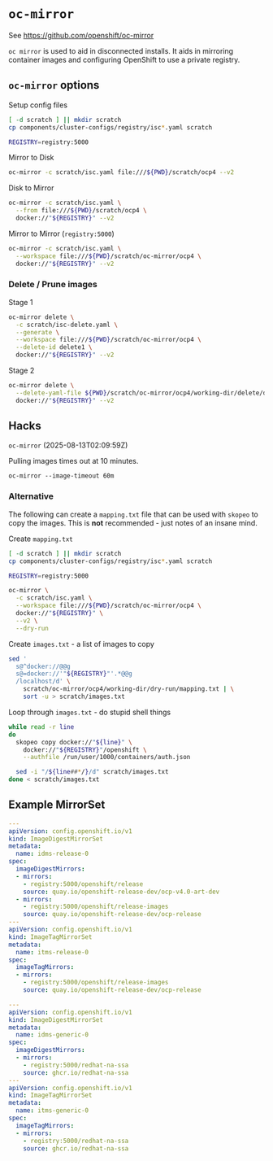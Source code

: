 # `oc-mirror`

See https://github.com/openshift/oc-mirror

`oc mirror` is used to aid in disconnected installs. It aids in mirroring container images and configuring
OpenShift to use a private registry.

## `oc-mirror` options

Setup config files

```sh
[ -d scratch ] || mkdir scratch
cp components/cluster-configs/registry/isc*.yaml scratch

REGISTRY=registry:5000
```

Mirror to Disk

```sh
oc-mirror -c scratch/isc.yaml file:///${PWD}/scratch/ocp4 --v2
```

Disk to Mirror

```sh
oc-mirror -c scratch/isc.yaml \
  --from file:///${PWD}/scratch/ocp4 \
  docker://"${REGISTRY}" --v2
```

Mirror to Mirror (`registry:5000`)

```sh
oc-mirror -c scratch/isc.yaml \
  --workspace file:///${PWD}/scratch/oc-mirror/ocp4 \
  docker://"${REGISTRY}" --v2
```

### Delete / Prune images

Stage 1

```sh
oc-mirror delete \
  -c scratch/isc-delete.yaml \
  --generate \
  --workspace file:///${PWD}/scratch/oc-mirror/ocp4 \
  --delete-id delete1 \
  docker://"${REGISTRY}" --v2
```

Stage 2

```sh
oc-mirror delete \
  --delete-yaml-file ${PWD}/scratch/oc-mirror/ocp4/working-dir/delete/delete-images-delete1.yaml \
  docker://"${REGISTRY}" --v2
```

## Hacks

`oc-mirror` (2025-08-13T02:09:59Z)

Pulling images times out at 10 minutes.

`oc-mirror --image-timeout 60m`

### Alternative

The following can create a `mapping.txt` file that can be used with `skopeo` to copy the images. This is **not** recommended - just notes of an insane mind.

Create `mapping.txt`

```sh
[ -d scratch ] || mkdir scratch
cp components/cluster-configs/registry/isc*.yaml scratch

REGISTRY=registry:5000

oc-mirror \
  -c scratch/isc.yaml \
  --workspace file:///${PWD}/scratch/oc-mirror/ocp4 \
  docker://"${REGISTRY}" \
  --v2 \
  --dry-run
```

Create `images.txt` - a list of images to copy

```sh
sed '
  s@^docker://@@g
  s@=docker://'"${REGISTRY}"'.*@@g
  /localhost/d' \
    scratch/oc-mirror/ocp4/working-dir/dry-run/mapping.txt | \
    sort -u > scratch/images.txt
```

Loop through `images.txt` - do stupid shell things

```sh
while read -r line
do
  skopeo copy docker://"${line}" \
    docker://"${REGISTRY}"/openshift \
    --authfile /run/user/1000/containers/auth.json

  sed -i "/${line##*/}/d" scratch/images.txt
done < scratch/images.txt
```

## Example MirrorSet

```yaml
---
apiVersion: config.openshift.io/v1
kind: ImageDigestMirrorSet
metadata:
  name: idms-release-0
spec:
  imageDigestMirrors:
  - mirrors:
    - registry:5000/openshift/release
    source: quay.io/openshift-release-dev/ocp-v4.0-art-dev
  - mirrors:
    - registry:5000/openshift/release-images
    source: quay.io/openshift-release-dev/ocp-release
---
apiVersion: config.openshift.io/v1
kind: ImageTagMirrorSet
metadata:
  name: itms-release-0
spec:
  imageTagMirrors:
  - mirrors:
    - registry:5000/openshift/release-images
    source: quay.io/openshift-release-dev/ocp-release
```

```yaml
---
apiVersion: config.openshift.io/v1
kind: ImageDigestMirrorSet
metadata:
  name: idms-generic-0
spec:
  imageDigestMirrors:
  - mirrors:
    - registry:5000/redhat-na-ssa
    source: ghcr.io/redhat-na-ssa
---
apiVersion: config.openshift.io/v1
kind: ImageTagMirrorSet
metadata:
  name: itms-generic-0
spec:
  imageTagMirrors:
  - mirrors:
    - registry:5000/redhat-na-ssa
    source: ghcr.io/redhat-na-ssa
```
